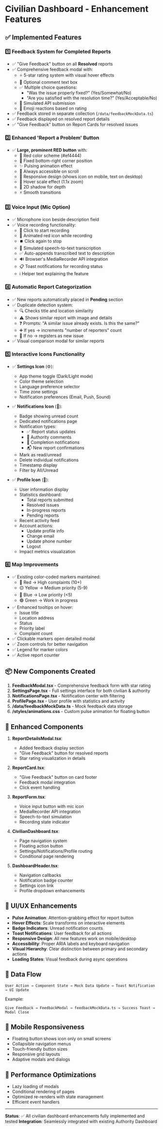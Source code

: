 # Civilian Dashboard - Enhancement Features

## ✅ Implemented Features

### 1️⃣ **Feedback System for Completed Reports**
- ✅ "Give Feedback" button on all **Resolved** reports
- ✅ Comprehensive feedback modal with:
  - ⭐ 5-star rating system with visual hover effects
  - 📝 Optional comment text box
  - ✅ Multiple choice questions:
    - "Was the issue properly fixed?" (Yes/Somewhat/No)
    - "Are you satisfied with the resolution time?" (Yes/Acceptable/No)
  - 💾 Simulated API submission
  - 🎉 Emoji reactions based on rating
- ✅ Feedback stored in separate collection (`/data/feedbackMockData.ts`)
- ✅ Feedback displayed on resolved report details
- ✅ "Give Feedback" button on Report Cards for resolved issues

### 2️⃣ **Enhanced 'Report a Problem' Button**
- ✅ **Large, prominent RED button** with:
  - 🔴 Red color scheme (#ef4444)
  - 📍 Fixed bottom-right corner position
  - ✨ Pulsing animation effect
  - 🎯 Always accessible on scroll
  - 📱 Responsive design (shows icon on mobile, text on desktop)
  - 🎨 Hover scale effect (1.1x zoom)
  - 💫 2D shadow for depth
  - ⚡ Smooth transitions

### 3️⃣ **Voice Input (Mic Option)**
- ✅ Microphone icon beside description field
- ✅ Voice recording functionality:
  - 🎤 Click to start recording
  - 🔴 Animated red icon while recording
  - ⏹️ Click again to stop
  - 📝 Simulated speech-to-text transcription
  - ✅ Auto-appends transcribed text to description
  - 🔊 Browser's MediaRecorder API integration
  - 📋 Toast notifications for recording status
  - ℹ️ Helper text explaining the feature

### 4️⃣ **Automatic Report Categorization**
- ✅ New reports automatically placed in **Pending** section
- ✅ Duplicate detection system:
  - 🔍 Checks title and location similarity
  - ⚠️ Shows similar report with image and details
  - ❓ Prompts: "A similar issue already exists. Is this the same?"
  - ➕ If yes → increments "number of reporters" count
  - 📝 If no → registers as new issue
- ✅ Visual comparison modal for similar reports

### 5️⃣ **Interactive Icons Functionality**
- ✅ **Settings Icon** (⚙️):
  - App theme toggle (Dark/Light mode)
  - Color theme selection
  - Language preference selector
  - Time zone settings
  - Notification preferences (Email, Push, Sound)
  
- ✅ **Notifications Icon** (🔔):
  - Badge showing unread count
  - Dedicated notifications page
  - Notification types:
    - ✅ Report status updates
    - 💬 Authority comments
    - 🏁 Completion notifications
    - 📬 New report confirmations
  - Mark as read/unread
  - Delete individual notifications
  - Timestamp display
  - Filter by All/Unread
  
- ✅ **Profile Icon** (👤):
  - User information display
  - Statistics dashboard:
    - Total reports submitted
    - Resolved issues
    - In-progress reports
    - Pending reports
  - Recent activity feed
  - Account actions:
    - Update profile info
    - Change email
    - Update phone number
    - Logout
  - Impact metrics visualization

### 6️⃣ **Map Improvements**
- ✅ Existing color-coded markers maintained:
  - 🔴 Red → High complaints (10+)
  - 🟡 Yellow → Medium priority (5-9)
  - 🔵 Blue → Low priority (<5)
  - 🟢 Green → Work in progress
- ✅ Enhanced tooltips on hover:
  - Issue title
  - Location address
  - Status
  - Priority label
  - Complaint count
- ✅ Clickable markers open detailed modal
- ✅ Zoom controls for better navigation
- ✅ Legend for marker colors
- ✅ Active report counter

## 📦 New Components Created

1. **FeedbackModal.tsx** - Comprehensive feedback form with star rating
2. **SettingsPage.tsx** - Full settings interface for both civilian & authority
3. **NotificationsPage.tsx** - Notification center with filtering
4. **ProfilePage.tsx** - User profile with statistics and activity
5. **/data/feedbackMockData.ts** - Mock feedback data storage
6. **/styles/animations.css** - Custom pulse animation for floating button

## 🔄 Enhanced Components

1. **ReportDetailsModal.tsx**:
   - Added feedback display section
   - "Give Feedback" button for resolved reports
   - Star rating visualization in details

2. **ReportCard.tsx**:
   - "Give Feedback" button on card footer
   - Feedback modal integration
   - Click event handling

3. **ReportForm.tsx**:
   - Voice input button with mic icon
   - MediaRecorder API integration
   - Speech-to-text simulation
   - Recording state indicator

4. **CivilianDashboard.tsx**:
   - Page navigation system
   - Floating action button
   - Settings/Notifications/Profile routing
   - Conditional page rendering

5. **DashboardHeader.tsx**:
   - Navigation callbacks
   - Notification badge counter
   - Settings icon link
   - Profile dropdown enhancements

## 🎨 UI/UX Enhancements

- **Pulse Animation**: Attention-grabbing effect for report button
- **Hover Effects**: Scale transforms on interactive elements
- **Badge Indicators**: Unread notification counts
- **Toast Notifications**: User feedback for all actions
- **Responsive Design**: All new features work on mobile/desktop
- **Accessibility**: Proper ARIA labels and keyboard navigation
- **Visual Hierarchy**: Clear distinction between primary and secondary actions
- **Loading States**: Visual feedback during async operations

## 🔐 Data Flow

```
User Action → Component State → Mock Data Update → Toast Notification → UI Update
```

Example:
```
Give Feedback → FeedbackModal → feedbackMockData.ts → Success Toast → Modal Close
```

## 📱 Mobile Responsiveness

- Floating button shows icon only on small screens
- Collapsible navigation menus
- Touch-friendly button sizes
- Responsive grid layouts
- Adaptive modals and dialogs

## 🚀 Performance Optimizations

- Lazy loading of modals
- Conditional rendering of pages
- Optimized re-renders with state management
- Efficient event handlers

---

**Status**: ✅ All civilian dashboard enhancements fully implemented and tested
**Integration**: Seamlessly integrated with existing Authority Dashboard
